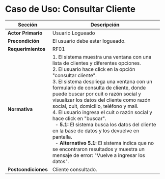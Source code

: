 # Caso de Uso: Consultar Cliente

| **Sección**          | **Descripción**                                                                                     |
|----------------------|-----------------------------------------------------------------------------------------------------|
| **Actor Primario**   | Usuario Logueado                                                                                   |
| **Precondición**     | El usuario debe estar logueado.                                                                    |
| **Requerimientos**   | RF01                                                                                               |
| **Normativa**        | 1. El sistema muestra una ventana con una lista de clientes y diferentes opciones.<br>2. El usuario hace click en la opción "consultar cliente".<br>3. El sistema despliega una ventana con un formulario de consulta de cliente, donde puede buscar por cuit o razón social y visualizar los datos del cliente como razón social, cuit, domicilio, teléfono y mail.<br>4. El usuario ingresa el cuit o razón social y hace click en "buscar".<br>&nbsp;&nbsp;- **5.1:** El sistema busca los datos del cliente en la base de datos y los devuelve en pantalla.<br>&nbsp;&nbsp;- **Alternativo 5.1:** El sistema indica que no se encontraron resultados y muestra un mensaje de error: "Vuelve a ingresar los datos". |
| **Postcondiciones**  | Cliente consultado.                                                                                |